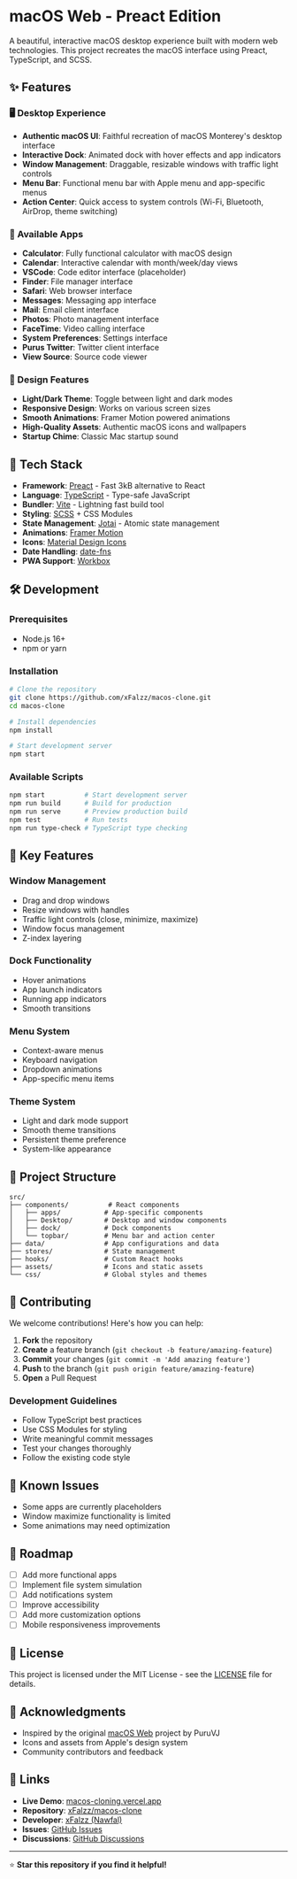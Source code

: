 # macOS Web - Preact Edition

A beautiful, interactive macOS desktop experience built with modern web technologies. This project recreates the macOS interface using Preact, TypeScript, and SCSS.

## ✨ Features

### 🖥️ Desktop Experience
- **Authentic macOS UI**: Faithful recreation of macOS Monterey's desktop interface
- **Interactive Dock**: Animated dock with hover effects and app indicators
- **Window Management**: Draggable, resizable windows with traffic light controls
- **Menu Bar**: Functional menu bar with Apple menu and app-specific menus
- **Action Center**: Quick access to system controls (Wi-Fi, Bluetooth, AirDrop, theme switching)

### 📱 Available Apps
- **Calculator**: Fully functional calculator with macOS design
- **Calendar**: Interactive calendar with month/week/day views
- **VSCode**: Code editor interface (placeholder)
- **Finder**: File manager interface
- **Safari**: Web browser interface
- **Messages**: Messaging app interface
- **Mail**: Email client interface
- **Photos**: Photo management interface
- **FaceTime**: Video calling interface
- **System Preferences**: Settings interface
- **Purus Twitter**: Twitter client interface
- **View Source**: Source code viewer

### 🎨 Design Features
- **Light/Dark Theme**: Toggle between light and dark modes
- **Responsive Design**: Works on various screen sizes
- **Smooth Animations**: Framer Motion powered animations
- **High-Quality Assets**: Authentic macOS icons and wallpapers
- **Startup Chime**: Classic Mac startup sound

## 🚀 Tech Stack

- **Framework**: [Preact](https://preactjs.com/) - Fast 3kB alternative to React
- **Language**: [TypeScript](https://www.typescriptlang.org/) - Type-safe JavaScript
- **Bundler**: [Vite](https://vitejs.dev/) - Lightning fast build tool
- **Styling**: [SCSS](https://sass-lang.com/) + CSS Modules
- **State Management**: [Jotai](https://jotai.org/) - Atomic state management
- **Animations**: [Framer Motion](https://www.framer.com/motion/)
- **Icons**: [Material Design Icons](https://materialdesignicons.com/)
- **Date Handling**: [date-fns](https://date-fns.org/)
- **PWA Support**: [Workbox](https://developers.google.com/web/tools/workbox)

## 🛠️ Development

### Prerequisites
- Node.js 16+ 
- npm or yarn

### Installation

```bash
# Clone the repository
git clone https://github.com/xFalzz/macos-clone.git
cd macos-clone

# Install dependencies
npm install

# Start development server
npm start
```

### Available Scripts

```bash
npm start          # Start development server
npm run build      # Build for production
npm run serve      # Preview production build
npm test           # Run tests
npm run type-check # TypeScript type checking
```

## 🎯 Key Features

### Window Management
- Drag and drop windows
- Resize windows with handles
- Traffic light controls (close, minimize, maximize)
- Window focus management
- Z-index layering

### Dock Functionality
- Hover animations
- App launch indicators
- Running app indicators
- Smooth transitions

### Menu System
- Context-aware menus
- Keyboard navigation
- Dropdown animations
- App-specific menu items

### Theme System
- Light and dark mode support
- Smooth theme transitions
- Persistent theme preference
- System-like appearance

## 📁 Project Structure

```
src/
├── components/          # React components
│   ├── apps/           # App-specific components
│   ├── Desktop/        # Desktop and window components
│   ├── dock/           # Dock components
│   └── topbar/         # Menu bar and action center
├── data/               # App configurations and data
├── stores/             # State management
├── hooks/              # Custom React hooks
├── assets/             # Icons and static assets
└── css/                # Global styles and themes
```

## 🤝 Contributing

We welcome contributions! Here's how you can help:

1. **Fork** the repository
2. **Create** a feature branch (`git checkout -b feature/amazing-feature`)
3. **Commit** your changes (`git commit -m 'Add amazing feature'`)
4. **Push** to the branch (`git push origin feature/amazing-feature`)
5. **Open** a Pull Request

### Development Guidelines
- Follow TypeScript best practices
- Use CSS Modules for styling
- Write meaningful commit messages
- Test your changes thoroughly
- Follow the existing code style

## 🐛 Known Issues

- Some apps are currently placeholders
- Window maximize functionality is limited
- Some animations may need optimization

## 📝 Roadmap

- [ ] Add more functional apps
- [ ] Implement file system simulation
- [ ] Add notifications system
- [ ] Improve accessibility
- [ ] Add more customization options
- [ ] Mobile responsiveness improvements

## 📄 License

This project is licensed under the MIT License - see the [LICENSE](LICENSE) file for details.

## 🙏 Acknowledgments

- Inspired by the original [macOS Web](https://github.com/puruvj/macos-preact) project by PuruVJ
- Icons and assets from Apple's design system
- Community contributors and feedback

## 🔗 Links

- **Live Demo**: [macos-cloning.vercel.app](https://macos-cloning.vercel.app)
- **Repository**: [xFalzz/macos-clone](https://github.com/xFalzz/macos-clone)
- **Developer**: [xFalzz (Nawfal)](https://github.com/xFalzz)
- **Issues**: [GitHub Issues](https://github.com/xFalzz/macos-clone/issues)
- **Discussions**: [GitHub Discussions](https://github.com/xFalzz/macos-clone/discussions)

---

⭐ **Star this repository if you find it helpful!**
